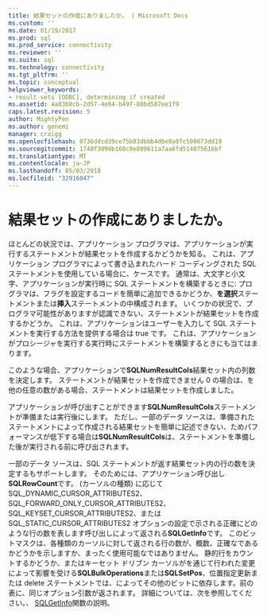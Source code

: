 ```yaml
---
title: 結果セットの作成にありましたか。 | Microsoft Docs
ms.custom: ''
ms.date: 01/19/2017
ms.prod: sql
ms.prod_service: connectivity
ms.reviewer: ''
ms.suite: sql
ms.technology: connectivity
ms.tgt_pltfrm: ''
ms.topic: conceptual
helpviewer_keywords:
- result sets [ODBC], determining if created
ms.assetid: 4a83b8cb-2d57-4e64-b497-80bd587ee1f9
caps.latest.revision: 5
author: MightyPen
ms.author: genemi
manager: craigg
ms.openlocfilehash: 0736ddcd39ce75b83dbbb4d6e0a8fc500073dd19
ms.sourcegitcommit: 1740f3090b168c0e809611a7aa6fd514075616bf
ms.translationtype: MT
ms.contentlocale: ja-JP
ms.lasthandoff: 05/03/2018
ms.locfileid: "32916047"
---
```

# <a name="was-a-result-set-created"></a>結果セットの作成にありましたか。
ほとんどの状況では、アプリケーション プログラマは、アプリケーションが実行するステートメントが結果セットを作成するかどうかを知る。 これは、アプリケーション プログラマによって書き込まれたハード コーディングされた SQL ステートメントを使用している場合に、ケースです。 通常は、大文字と小文字、アプリケーションが実行時に SQL ステートメントを構築するときに: プログラマは、フラグを設定するコードを簡単に追加できるかどうか、**を選択**ステートメントまたは**挿入**ステートメントの中構成されます。 いくつかの状況で、プログラマ可能性がありますが認識できない、ステートメントが結果セットを作成するかどうか。 これは、アプリケーションはユーザーを入力して SQL ステートメントを実行する方法を提供する場合は true です。 これは、アプリケーションがプロシージャを実行する実行時にステートメントを構築するときにも当てはまります。  
  
 このような場合、アプリケーションで**SQLNumResultCols**結果セット内の列数を決定します。 ステートメントが結果セットを作成できません 0 の場合は、を他の任意の数がある場合、ステートメントは結果セットを作成しました。  
  
 アプリケーションが呼び出すことができます**SQLNumResultCols**ステートメントが準備または実行後にします。 ただし、一部のデータ ソースは、準備されたステートメントによって作成される結果セットを簡単に記述できない、ためパフォーマンスが低下する場合は**SQLNumResultCols**は、ステートメントを準備した後が実行される前に呼び出されます。  
  
 一部のデータ ソースは、SQL ステートメントが返す結果セット内の行の数を決定するもサポートします。 そのためには、アプリケーション呼び出し**SQLRowCount**です。 (カーソルの種類) に応じて SQL_DYNAMIC_CURSOR_ATTRIBUTES2、SQL_FORWARD_ONLY_CURSOR_ATTRIBUTES2、SQL_KEYSET_CURSOR_ATTRIBUTES2、または SQL_STATIC_CURSOR_ATTRIBUTES2 オプションの設定で示される正確にどのような行の数を表します呼び出しによって返される**SQLGetInfo**です。 このビットマスクは、各種類のカーソルに対して返される行の数が、概数、正確なであるかどうかを示しますか、まったく使用可能なではありません。 静的行をカウントするかどうか、またはキーセット ドリブン カーソルがを通じて行われた変更によって影響を受ける**SQLBulkOperations**または**SQLSetPos**、位置指定更新または delete ステートメントでは、によってその他のビットに依存します。前の表に、同じオプション引数が返されます。 詳細については、次を参照してください。、 [SQLGetInfo](../../../odbc/reference/syntax/sqlgetinfo-function.md)関数の説明。
